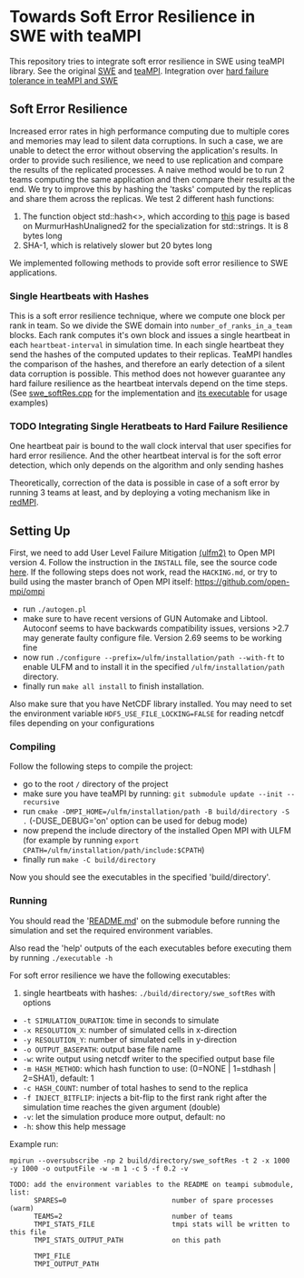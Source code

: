 # Towards Soft Error Resilience in SWE with teaMPI #

This repository tries to integrate soft error resilience in SWE using teaMPI
library. See the original [SWE](https://github.com/TUM-I5/SWE) and
[teaMPI](https://gitlab.lrz.de/hpcsoftware/teaMPI). Integration over
[hard failure tolerance in teaMPI and SWE](https://github.com/xile273/SWE/tree/simon_task_sharing)

## Soft Error Resilience ##

Increased error rates in high performance computing due to multiple cores and
memories may lead to silent data corruptions. In such a case, we are unable to
detect the error without observing the application's results. In order to
provide such resilience, we need to use replication and compare the results of
the replicated processes. A naive method would be to run 2 teams computing the
same application and then compare their results at the end. We try to improve
this by hashing the 'tasks' computed by the replicas and share them across the
replicas. We test 2 different hash functions:
1. The function object std::hash<>, which according to
[this](https://stackoverflow.com/questions/19411742/what-is-the-default-hash-function-used-in-c-stdunordered-map)
page is based on MurmurHashUnaligned2 for the specialization for std::strings.
It is 8 bytes long
2. SHA-1, which is relatively slower but 20 bytes long

We implemented following methods to provide soft error resilience to SWE
applications.

### Single Heartbeats with Hashes ###

This is a soft error resilience technique, where we compute one block per rank
in team. So we divide the SWE domain into `number_of_ranks_in_a_team` blocks.
Each rank computes it's own block and issues a single heartbeat in each
`heartbeat-interval` in simulation time. In each single heartbeat they send the
hashes of the computed updates to their replicas. TeaMPI handles the comparison
of the hashes, and therefore an early detection of a silent data corruption is
possible. This method does not however guarantee any hard failure resilience as
the heartbeat intervals depend on the time steps.
(See
[swe\_softRes.cpp](https://gitlab.lrz.de/AtamertRahma/towards-soft-error-resilience-in-swe-with-teampi/-/blob/master/src/tolerance/swe_softRes.cpp)
for the implementation and [its executable](#running) for usage examples)

### TODO Integrating Single Heratbeats to Hard Failure Resilience ###

One heartbeat pair is bound to the wall clock interval that user specifies for
hard error resilience. And the other heartbeat interval is for the soft error
detection, which only depends on the algorithm and only sending hashes

Theoretically, correction of the data is possible in case of a soft error by
running 3 teams at least, and by deploying a voting mechanism like in
[redMPI](https://www.christian-engelmann.info/?page_id=1873).

## Setting Up ##

First, we need to add User Level Failure Mitigation
[(ulfm2)](https://fault-tolerance.org/2019/11/18/ulfm-4-0-2u1/) to Open MPI
version 4. Follow the instruction in the `INSTALL` file, see the source code
[here](https://bitbucket.org/icldistcomp/ulfm2/src/ulfm/). If the following
steps does not work, read the `HACKING.md`, or try to build using the master
branch of Open MPI itself: https://github.com/open-mpi/ompi
- run `./autogen.pl`
- make sure to have recent versions of GUN Automake and Libtool. Autoconf seems
to have backwards compatibility issues, versions >2.7 may generate faulty
configure file. Version 2.69 seems to be working fine
- now run `./configure --prefix=/ulfm/installation/path --with-ft` to enable
ULFM and to install it in the specified `/ulfm/installation/path` directory.
- finally run `make all install` to finish installation.

Also make sure that you have NetCDF library installed. You may need to set the
environment variable `HDF5_USE_FILE_LOCKING=FALSE` for reading netcdf files
depending on your configurations

### Compiling ###

Follow the following steps to compile the project:
- go to the root `/` directory of the project
- make sure you have teaMPI by running: `git submodule update --init --recursive`
- run `cmake -DMPI_HOME=/ulfm/installation/path -B build/directory -S .`
(-DUSE\_DEBUG='on' option can be used for debug mode)
- now prepend the include directory of the installed Open MPI with ULFM (for
example by running `export CPATH=/ulfm/installation/path/include:$CPATH`)
- finally run `make -C build/directory`

Now you should see the executables in the specified 'build/directory'.

### Running ###

You should read the
'[README.md](https://gitlab.lrz.de/AtamertRahma/teampi-soft-error-resilience/-/blob/master/README.md)'
on the submodule before running the simulation and set the required environment
variables.

Also read the 'help' outputs of the each executables before executing them by
running `./executable -h`

For soft error resilience we have the following executables:
1. single heartbeats with hashes: `./build/directory/swe_softRes` with options
  - `-t SIMULATION_DURATION`: time in seconds to simulate
  - `-x RESOLUTION_X`: number of simulated cells in x-direction
  - `-y RESOLUTION_Y`: number of simulated cells in y-direction
  - `-o OUTPUT_BASEPATH`: output base file name
  - `-w`: write output using netcdf writer to the specified output base file
  - `-m HASH_METHOD`: which hash function to use: (0=NONE | 1=stdhash | 2=SHA1),
  default: 1
  - `-c HASH_COUNT`: number of total hashes to send to the replica
  - `-f INJECT_BITFLIP`: injects a bit-flip to the first rank right after the
  simulation time reaches the given argument (double)
  - `-v`: let the simulation produce more output, default: no
  - `-h`: show this help message

  Example run:
  ```
  mpirun --oversubscribe -np 2 build/directory/swe_softRes -t 2 -x 1000 -y 1000 -o outputFile -w -m 1 -c 5 -f 0.2 -v
  ```

```
TODO: add the environment variables to the README on teampi submodule, list:
      SPARES=0                          number of spare processes (warm)
      TEAMS=2                           number of teams
      TMPI_STATS_FILE                   tmpi stats will be written to this file
      TMPI_STATS_OUTPUT_PATH            on this path

      TMPI_FILE
      TMPI_OUTPUT_PATH
```


